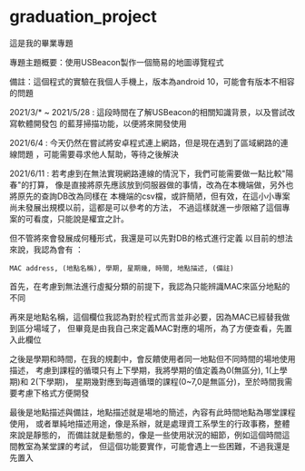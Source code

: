 # graduation_project
這是我的畢業專題

專題主題概要：使用USBeacon製作一個簡易的地圖導覽程式

備註：這個程式的實驗在我個人手機上，版本為android 10，可能會有版本不相容的問題

2021/3/* ~ 2021/5/28 : 這段時間在了解USBeacon的相關知識背景，以及嘗試改寫軟體開發包
的藍芽掃描功能，以便將來開發使用

2021/6/4 : 今天仍然在嘗試將安卓程式連上網路，但是現在遇到了區域網路的連線問題
，可能需要尋求他人幫助，等待之後解決

2021/6/11 : 若考慮到在無法實現網路連線的情況下，我們可能需要做一點比較"陽春"的打算，
像是直接將原先應該放到伺服器做的事情，改為在本機端做，另外也將原先的查詢DB改為同樣在
本機端的csv檔，或許簡陋，但有效，在這小小專案尚未發展出規模以前，這都是可以參考的方法，
不過這樣就進一步限縮了這個專案的可看度，只能說是權宜之計。

但不管將來會發展成何種形式，我還是可以先對DB的格式進行定義
以目前的想法來說，我認為會有 ：

	MAC address, (地點名稱), 學期, 星期幾, 時間, 地點描述, (備註)
首先，在考慮到無法進行虛擬分類的前提下，我認為只能辨識MAC來區分地點的不同

再來是地點名稱，這個欄位我認為對於程式而言並非必要，因為MAC已經替我做到區分場域了，
但畢竟是由我自己來定義MAC對應的場所，為了方便查看，先置入此欄位

之後是學期和時間，在我的規劃中，會反饋使用者同一地點但不同時間的場地使用描述，
考慮到課程的循環只有上下學期，我將學期的值定義為0(無區分), 1(上學期)和 2(下學期)，
星期幾對應到每週循環的課程(0~7,0是無區分)，至於時間我需要考慮下格式方便開發

最後是地點描述與備註，地點描述就是場地的簡述，內容有此時間地點為哪堂課程使用，
或者單純地描述用途，像是系辦，就是處理資工系學生的行政事務，整體來說是靜態的，
而備註就是動態的，像是一些使用狀況的細節，例如這個時間這間教室為某堂課的考試，
但這個功能要實作，可能會遇上一些困難，不過我還是先置入

